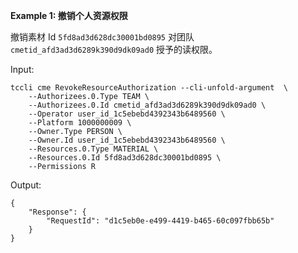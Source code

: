 **Example 1: 撤销个人资源权限**

撤销素材 Id `5fd8ad3d628dc30001bd0895` 对团队 `cmetid_afd3ad3d6289k390d9dk09ad0` 授予的读权限。

Input: 

```
tccli cme RevokeResourceAuthorization --cli-unfold-argument  \
    --Authorizees.0.Type TEAM \
    --Authorizees.0.Id cmetid_afd3ad3d6289k390d9dk09ad0 \
    --Operator user_id_1c5ebebd4392343b6489560 \
    --Platform 1000000009 \
    --Owner.Type PERSON \
    --Owner.Id user_id_1c5ebebd4392343b6489560 \
    --Resources.0.Type MATERIAL \
    --Resources.0.Id 5fd8ad3d628dc30001bd0895 \
    --Permissions R
```

Output: 
```
{
    "Response": {
        "RequestId": "d1c5eb0e-e499-4419-b465-60c097fbb65b"
    }
}
```

